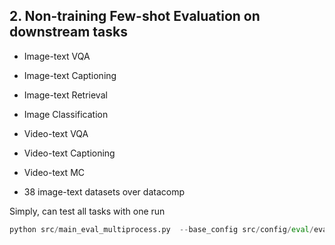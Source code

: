 ## 2. Non-training Few-shot Evaluation on downstream tasks


- Image-text VQA

- Image-text Captioning

- Image-text Retrieval

- Image Classification

- Video-text VQA

- Video-text Captioning

- Video-text MC

- 38 image-text datasets over datacomp


Simply, can test all tasks with one run

```python
python src/main_eval_multiprocess.py  --base_config src/config/eval/eval_base_multiprocess.yaml --variant_config src/config/eval/mistral/7b_base_local.yaml --world_size 8
```
